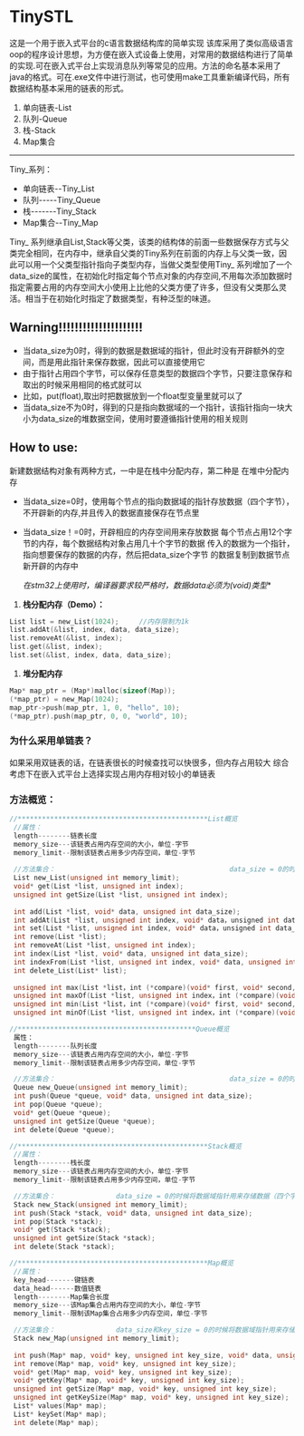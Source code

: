 # TinySTL
  这是一个用于嵌入式平台的c语言数据结构库的简单实现
  该库采用了类似高级语言oop的程序设计思想，为方便在嵌入式设备上使用，对常用的数据结构进行了简单的实现.可在嵌入式平台上实现消息队列等常见的应用。方法的命名基本采用了java的格式。可在.exe文件中进行测试，也可使用make工具重新编译代码，所有数据结构基本采用的链表的形式。

  1. 单向链表-List
  2. 队列-Queue
  3. 栈-Stack
  4. Map集合
  ***
  Tiny_系列：
  * 单向链表--Tiny_List
  * 队列-----Tiny_Queue
  * 栈-------Tiny_Stack
  * Map集合--Tiny_Map
  
  Tiny_ 系列继承自List,Stack等父类，该类的结构体的前面一些数据保存方式与父类完全相同，在内存中，继承自父类的Tiny系列在前面的内存上与父类一致，因此可以用一个父类型指针指向子类型内存，当做父类型使用Tiny_ 系列增加了一个data_size的属性，在初始化时指定每个节点对象的内存空间,不用每次添加数据时指定需要占用的内存空间大小使用上比他的父类方便了许多，但没有父类那么灵活。相当于在初始化时指定了数据类型，有种泛型的味道。

## **Warning!!!!!!!!!!!!!!!!!!!!!**
* 当data_size为0时，得到的数据是数据域的指针，但此时没有开辟额外的空间，而是用此指针来保存数据，因此可以直接使用它
* 由于指针占用四个字节，可以保存任意类型的数据四个字节，只要注意保存和取出的时候采用相同的格式就可以
* 比如，put(float),取出时把数据放到一个float型变量里就可以了
* 当data_size不为0时，得到的只是指向数据域的一个指针，该指针指向一块大小为data_size的堆数据空间，使用时要遵循指针使用的相关规则

## How to use:
新建数据结构对象有两种方式，一中是在栈中分配内存，第二种是
在堆中分配内存

* 当data_size=0时，使用每个节点的指向数据域的指针存放数据（四个字节），不开辟新的内存,并且传入的数据直接保存在节点里

* 当data_size！=0时，开辟相应的内存空间用来存放数据
每个节点占用12个字节的内存，每个数据结构对象占用几十个字节的数据
传入的数据为一个指针，指向想要保存的数据的内存，然后把data_size个字节
的数据复制到数据节点新开辟的内存中

  **在stm32上使用时，编译器要求较严格时，数据data必须为(void*)类型**
1. **栈分配内存（Demo）：**
```c
List list = new_List(1024);     //内存限制为1k
list.addAt(&list, index, data, data_size);
list.removeAt(&list, index);
list.get(&list, index);
list.set(&list, index, data, data_size);
```
1. **堆分配内存**
```c
Map* map_ptr = (Map*)malloc(sizeof(Map));
(*map_ptr) = new_Map(1024);
map_ptr->push(map_ptr, 1, 0, "hello", 10);
(*map_ptr).push(map_ptr, 0, 0, "world", 10);
```
### 为什么采用单链表？
如果采用双链表的话，在链表很长的时候查找可以快很多，但内存占用较大
综合考虑下在嵌入式平台上选择实现占用内存相对较小的单链表

### 方法概览：

```c
//***********************************************List概览
 //属性：
 length--------链表长度
 memory_size---该链表占用内存空间的大小，单位-字节
 memory_limit--限制该链表占用多少内存空间，单位-字节
 
 //方法集合：                                           data_size = 0的时候将数据域指针用来存储数据
 List new_List(unsigned int memory_limit);                                                 //双向链表初始化
 void* get(List *list, unsigned int index);                                                //获取索引处的元素
 unsigned int getSize(List *list, unsigned int index);                                     //获取索引处的元素的大小
 
 int add(List *list, void* data, unsigned int data_size);                                  //往链表尾部添加数据
 int addAt(List *list, unsigned int index, void* data，unsigned int data_size);            //往链表指定位置添加数据
 int set(List *list, unsigned int index, void* data，unsigned int data_size);              //更新链表指定位置的值
 int remove(List *list);                                                                   //删除链表尾部的数据
 int removeAt(List *list, unsigned int index);                                             //删除链表指定位置的数据
 int index(List *list, void* data, unsigned int data_size);                                //取得指定元素索引
 int indexFrom(List *list, unsigned int index, void* data, unsigned int data_size);        //从index处开始取得元素索引
 int delete_List(List* list);                                                              //删除整条链表并释放内存空间
 
 unsigned int max(List *list，int (*compare)(void* first, void* second, unsigned int data_size));                         //获取最大元素的索引
 unsigned int maxOf(List *list, unsigned int index，int (*compare)(void* first, void* second, unsigned int data_size));   //获取第index大元素的
 unsigned int min(List *list，int (*compare)(void* first, void* second, unsigned int data_size));                         //获取最小元素的索引
 unsigned int minOf(List *list, unsigned int index，int (*compare)(void* first, void* second, unsigned int data_size));   //获取第index小元素的

//********************************************Queue概览
 属性：
 length--------队列长度
 memory_size---该链表占用内存空间的大小，单位-字节
 memory_limit--限制该链表占用多少内存空间，单位-字节

 //方法集合：                                           data_size = 0的时候将数据域指针用来存储数据（四个字节）
 Queue new_Queue(unsigned int memory_limit);                                                             //队列初始化
 int push(Queue *queue, void* data, unsigned int data_size);                                             //往队列中添加数据
 int pop(Queue *queue);                                                                                  //从队列中弹出数据
 void* get(Queue *queue);                                                                                //获得队列中元素的值
 unsigned int getSize(Queue *queue);                                                                     //获得队列中元素所占内存空间的大小
 int delete(Queue *queue);                                                                               //删除队列

//***********************************************Stack概览
 //属性：
 length--------栈长度
 memory_size---该链表占用内存空间的大小，单位-字节
 memory_limit--限制该链表占用多少内存空间，单位-字节

 //方法集合：               data_size = 0的时候将数据域指针用来存储数据（四个字节），不为0时自动开辟data_size字节大小的空间用来存放数据
 Stack new_Stack(unsigned int memory_limit);                                                             //栈初始化
 int push(Stack *stack, void* data, unsigned int data_size);                                             //往栈中添加数据
 int pop(Stack *stack);                                                                                  //从栈中弹出数据
 void* get(Stack *stack);                                                                                //获得栈中元素的值
 unsigned int getSize(Stack *stack);                                                                     //获得栈中元素所占内存空间的大小
 int delete(Stack *stack);                                                                               //删除栈

//***********************************************Map概览
 //属性：
 key_head-------键链表
 data_head------数值链表
 length--------Map集合长度
 memory_size---该Map集合占用内存空间的大小，单位-字节
 memory_limit--限制该Map集合占用多少内存空间，单位-字节

 //方法集合：               data_size和key_size = 0的时候将数据域指针用来存储数据（四个字节），不为0时自动开辟data_size字节大小的空间用来存放数据
 Stack new_Map(unsigned int memory_limit);                                                 //栈初始化
 
 int push(Map* map, void* key, unsigned int key_size, void* data, unsigned int data_size);      //往Map集合中添加数据
 int remove(Map* map, void* key, unsigned int key_size);                                        //删除key对应的键值对
 void* get(Map* map, void* key, unsigned int key_size);                                         //获得Map键值对应的数据元素指针
 void* getKey(Map* map, void* key, unsigned int key_size);                                      //获得Map数据值对应的键值指针
 unsigned int getSize(Map* map, void* key, unsigned int key_size);                              //获得Map键值对应的元素所占的内存大小
 unsigned int getKeySize(Map* map, void* key, unsigned int key_size);                           //获得Map键对应的元素所占的内存大小
 List* values(Map* map);                                                                        //返回map的值集合，返回类型是一个链表集合
 List* keySet(Map* map);                                                                        //返回map的键值集合，返回类型是一个链表集合
 int delete(Map* map);                                                                          //删除map集合